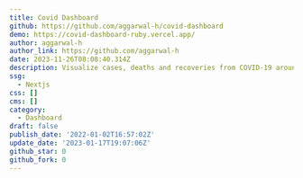```yaml
---
title: Covid Dashboard
github: https://github.com/aggarwal-h/covid-dashboard
demo: https://covid-dashboard-ruby.vercel.app/
author: aggarwal-h
author_link: https://github.com/aggarwal-h
date: 2023-11-26T08:08:40.314Z
description: Visualize cases, deaths and recoveries from COVID-19 around the world!
ssg:
  - Nextjs
css: []
cms: []
category:
  - Dashboard
draft: false
publish_date: '2022-01-02T16:57:02Z'
update_date: '2023-01-17T19:07:06Z'
github_star: 0
github_fork: 0
---
```

